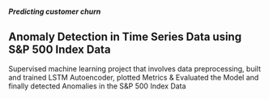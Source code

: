 ##### Predicting customer churn

## Anomaly Detection in Time Series Data using S&P 500 Index Data

Supervised machine learning project that involves data preprocessing, built and trained LSTM Autoencoder, plotted Metrics & Evaluated the Model and finally detected Anomalies in the S&P 500 Index Data
